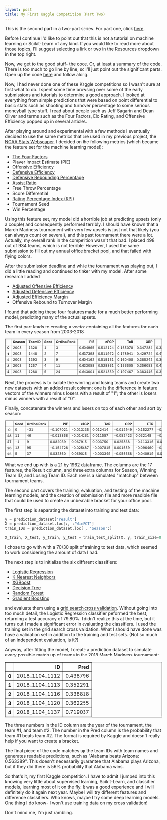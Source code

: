```yaml
---
layout: post
title: My First Kaggle Competition (Part Two)
---
```


This is the second part in a two-part series. For part one, click [here](https://michaele919.github.io/2018-06-10-my-first-kaggle-competition-part-one/).

Before I continue I'd like to point out that this is not a tutorial on machine learning or Scikit-Learn of any kind. If you would like to read more about those topics, I'll suggest selecting a link or two in the Resources dropdown in the top right.

Now, we get to the good stuff- the code. Or, at least a summary of the code. There is too much to go line by line, so I'll just point out the significant parts. Open up the code [here](https://github.com/MichaelE919/kaggle-ncaa-ml-2018-mens/blob/master/NCAA_MoneyBall.py) and follow along.

Now, I had never done one of these Kaggle competitions so I wasn't sure at first what to do. I spent some time browsing over some of the early submissions and tutorials to determine a good approach. I looked at everything from simple predictions that were based on point differential to basic stats such as shooting and turnover percentage to some serious moneyball type stuff. I read about people such as Jeff Sagarin and Dean Oliver and terms such as the Four Factors, Elo Rating, and Offensive Efficiency popped up in several articles.

After playing around and experimental with a few methods I eventually decided to use the same metrics that are used in my previous project, the [NCAA Stats Webscaper](https://github.com/MichaelE919/ncaa-stats-webscraper). I decided on the following metrics (which became the feature set for the machine learning model):
* [The Four Factors](https://www.nbastuffer.com/analytics101/four-factors/)
* [Player Impact Estimate (PIE)](https://masseybasketball.blogspot.com/2013/07/player-impact-estimate.html)
* [Offensive Efficiency](https://www.nbastuffer.com/analytics101/offensive-efficiency/)
* [Defensive Efficiency](https://www.nbastuffer.com/analytics101/defensive-efficiency/)
* [Defensive Rebounding Percentage](https://www.nbastuffer.com/analytics101/defensive-rebounding-percentage/)
* [Assist Ratio](https://www.nbastuffer.com/analytics101/assist-ratio/)
* Free Throw Percentage
* Score Differential
* [Rating Percentage Index (RPI)](https://en.wikipedia.org/wiki/Rating_Percentage_Index)
* Tournament Seed
* Win Percentage

Using this feature set, my model did a horrible job at predicting upsets (only a couple) and consequently performed terribly. I should have known that a March Madness tournament with very few upsets is just not that likely (you can always count on several), and this past tournament there were a lot. Actually, my overall rank in the competition wasn't that bad. I placed 498 out of 934 teams, which is not terrible. However, I used the same submission to fill out my annual office bracket pool, and that failed with flying colors.

After the submission deadline and while the tournament was playing out, I did a little reading and continued to tinker with my model. After some research I added 
* [Adjusted Offensive Efficiency](https://cbbstatshelp.com/efficiency/adjusted-efficiency/)
* [Adjusted Defensive Efficiency](https://cbbstatshelp.com/efficiency/adjusted-efficiency/)
* [Adjusted Efficiency Margin](https://cbbstatshelp.com/ratings/adjem/)
* Offensive Rebound to Turnover Margin

I found that adding these four features made for a much better performing model, predicting many of the actual upsets.

The first part leads to creating a vector containing all the features for each team in every season from 2003-2018:
<div>
<style scoped>
    .dataframe tbody tr th:only-of-type {
        vertical-align: middle;
    }

    .dataframe tbody tr th {
        vertical-align: top;
    }

    .dataframe thead th {
        text-align: right;
    }
</style>
<table style="font-size:75%" border="1" class="dataframe">
  <thead>
    <tr style="text-align: right;">
      <th></th>
      <th>Season</th>
      <th>TeamID</th>
      <th>Seed</th>
      <th>OrdinalRank</th>
      <th>PIE</th>
      <th>eFGP</th>
      <th>ToR</th>
      <th>ORP</th>
      <th>FTR</th>
      <th>4Factor</th>
      <th>AdjO</th>
      <th>AdjD</th>
      <th>AdjEM</th>
      <th>DRP</th>
      <th>ORTM</th>
      <th>AR</th>
      <th>FTP</th>
      <th>PtsDf</th>
      <th>WinPCT</th>
    </tr>
  </thead>
  <tbody>
    <tr>
      <th>0</th>
      <td>2003</td>
      <td>1328</td>
      <td>1</td>
      <td>3</td>
      <td>0.604965</td>
      <td>0.512124</td>
      <td>0.155078</td>
      <td>0.347284</td>
      <td>0.332030</td>
      <td>0.362880</td>
      <td>112.1</td>
      <td>89.1</td>
      <td>23.01</td>
      <td>0.709854</td>
      <td>0.333333</td>
      <td>0.153606</td>
      <td>0.714351</td>
      <td>11.000000</td>
      <td>0.800000</td>
    </tr>
    <tr>
      <th>1</th>
      <td>2003</td>
      <td>1448</td>
      <td>2</td>
      <td>7</td>
      <td>0.637398</td>
      <td>0.511972</td>
      <td>0.178941</td>
      <td>0.429724</td>
      <td>0.472499</td>
      <td>0.406344</td>
      <td>114.5</td>
      <td>94.6</td>
      <td>19.87</td>
      <td>0.687237</td>
      <td>-0.344828</td>
      <td>0.147679</td>
      <td>0.755330</td>
      <td>10.793103</td>
      <td>0.827586</td>
    </tr>
    <tr>
      <th>2</th>
      <td>2003</td>
      <td>1393</td>
      <td>3</td>
      <td>9</td>
      <td>0.604162</td>
      <td>0.515151</td>
      <td>0.160408</td>
      <td>0.385242</td>
      <td>0.393873</td>
      <td>0.382292</td>
      <td>114.4</td>
      <td>91.1</td>
      <td>23.28</td>
      <td>0.630790</td>
      <td>0.689655</td>
      <td>0.146059</td>
      <td>0.687824</td>
      <td>10.206897</td>
      <td>0.827586</td>
    </tr>
    <tr>
      <th>3</th>
      <td>2003</td>
      <td>1257</td>
      <td>4</td>
      <td>11</td>
      <td>0.633058</td>
      <td>0.528861</td>
      <td>0.156505</td>
      <td>0.356053</td>
      <td>0.418922</td>
      <td>0.384719</td>
      <td>115.8</td>
      <td>93.0</td>
      <td>22.75</td>
      <td>0.664037</td>
      <td>-0.166667</td>
      <td>0.162239</td>
      <td>0.690997</td>
      <td>13.366667</td>
      <td>0.800000</td>
    </tr>
    <tr>
      <th>4</th>
      <td>2003</td>
      <td>1280</td>
      <td>5</td>
      <td>24</td>
      <td>0.643001</td>
      <td>0.521359</td>
      <td>0.197467</td>
      <td>0.383446</td>
      <td>0.323860</td>
      <td>0.383178</td>
      <td>107.4</td>
      <td>85.8</td>
      <td>21.53</td>
      <td>0.695785</td>
      <td>-2.966667</td>
      <td>0.154033</td>
      <td>0.666941</td>
      <td>10.000000</td>
      <td>0.700000</td>
    </tr>
  </tbody>
</table>
</div>

Next, the process is to isolate the winning and losing teams and create two new datasets with an added result column: one is the difference in feature vectors of the winners minus losers with a result of "1"; the other is losers minus winners with a result of "0".

Finally, concatenate the winners and losers on top of each other and sort by season:
<div>
<style scoped>
    .dataframe tbody tr th:only-of-type {
        vertical-align: middle;
    }

    .dataframe tbody tr th {
        vertical-align: top;
    }

    .dataframe thead th {
        text-align: right;
    }
</style>
<table style="font-size:75%" border="1" class="dataframe">
  <thead>
    <tr style="text-align: right;">
      <th></th>
      <th>Seed</th>
      <th>OrdinalRank</th>
      <th>PIE</th>
      <th>eFGP</th>
      <th>ToR</th>
      <th>ORP</th>
      <th>FTR</th>
      <th>4Factor</th>
      <th>AdjO</th>
      <th>AdjD</th>
      <th>AdjEM</th>
      <th>DRP</th>
      <th>ORTM</th>
      <th>AR</th>
      <th>FTP</th>
      <th>PtsDf</th>
      <th>WinPCT</th>
      <th>result</th>
      <th>Season</th>
      <th>WTeamID</th>
      <th>LTeamID</th>
    </tr>
  </thead>
  <tbody>
    <tr>
      <th>0</th>
      <td>0</td>
      <td>-31</td>
      <td>-0.107021</td>
      <td>-0.013235</td>
      <td>0.012414</td>
      <td>-0.012949</td>
      <td>-0.152277</td>
      <td>-0.027622</td>
      <td>2.9</td>
      <td>4.8</td>
      <td>-1.90</td>
      <td>-0.056104</td>
      <td>-1.864368</td>
      <td>-0.008846</td>
      <td>0.152397</td>
      <td>-9.208046</td>
      <td>-0.151724</td>
      <td>1</td>
      <td>2003</td>
      <td>1421</td>
      <td>1411</td>
    </tr>
    <tr>
      <th>28</th>
      <td>11</td>
      <td>46</td>
      <td>-0.013858</td>
      <td>-0.014261</td>
      <td>0.011557</td>
      <td>-0.052423</td>
      <td>0.032148</td>
      <td>-0.008478</td>
      <td>-8.9</td>
      <td>4.3</td>
      <td>-13.24</td>
      <td>0.027260</td>
      <td>-3.586207</td>
      <td>-0.002358</td>
      <td>0.100614</td>
      <td>-1.793103</td>
      <td>-0.034483</td>
      <td>0</td>
      <td>2003</td>
      <td>1393</td>
      <td>1264</td>
    </tr>
    <tr>
      <th>27</th>
      <td>-1</td>
      <td>9</td>
      <td>0.082039</td>
      <td>0.067915</td>
      <td>0.003750</td>
      <td>0.025868</td>
      <td>-0.113316</td>
      <td>0.016280</td>
      <td>4.0</td>
      <td>3.2</td>
      <td>0.73</td>
      <td>-0.004268</td>
      <td>0.170507</td>
      <td>0.039910</td>
      <td>-0.103694</td>
      <td>3.822581</td>
      <td>0.034562</td>
      <td>0</td>
      <td>2003</td>
      <td>1345</td>
      <td>1261</td>
    </tr>
    <tr>
      <th>26</th>
      <td>13</td>
      <td>95</td>
      <td>-0.154728</td>
      <td>-0.025687</td>
      <td>-0.007815</td>
      <td>0.001559</td>
      <td>-0.096460</td>
      <td>-0.026386</td>
      <td>-10.1</td>
      <td>19.7</td>
      <td>-29.77</td>
      <td>-0.032008</td>
      <td>0.832258</td>
      <td>-0.018119</td>
      <td>0.083997</td>
      <td>-11.669892</td>
      <td>-0.189247</td>
      <td>0</td>
      <td>2003</td>
      <td>1338</td>
      <td>1447</td>
    </tr>
    <tr>
      <th>25</th>
      <td>5</td>
      <td>37</td>
      <td>0.032360</td>
      <td>0.069025</td>
      <td>-0.003349</td>
      <td>-0.055668</td>
      <td>-0.040919</td>
      <td>0.009501</td>
      <td>4.4</td>
      <td>8.7</td>
      <td>-4.32</td>
      <td>0.091727</td>
      <td>-1.390805</td>
      <td>0.037968</td>
      <td>0.036850</td>
      <td>4.260536</td>
      <td>0.125160</td>
      <td>0</td>
      <td>2003</td>
      <td>1329</td>
      <td>1335</td>
    </tr>
  </tbody>
</table>
</div>

What we end up with is a 21 by 1962 dataframe. The columns are the 17 features, the Result column, and three extra columns for Season, Winning Team ID, and Losing Team ID. Each row is a simulated "matchup" between tournament teams.

The second part covers the training, evaluation, and testing of the machine learning models, and the creation of submission file and more readible file that could be used to create an unbeatable bracket for your office pool.

The first step is separating the dataset into training and test data:
```python
y = prediction_dataset['result']
X = prediction_dataset.loc[:, :'WinPCT']
train_IDs = prediction_dataset.loc[:, 'Season':]

X_train, X_test, y_train, y_test = train_test_split(X, y, train_size=0.7, test_size=0.3, random_state=1, stratify=y)
```

I chose to go with with a 70/30 split of training to test data, which seemed to work considering the amount of data I had.

The next step is to initialize the six different classifiers:
  * [Logistic Regression](https://en.wikipedia.org/wiki/Logistic_regression)
  * [K Nearest Neighbors](https://en.wikipedia.org/wiki/K-nearest_neighbors_algorithm)
  * [XGBoost](https://en.wikipedia.org/wiki/Xgboost)
  * [Decision Tree](https://en.wikipedia.org/wiki/Decision_tree)
  * [Random Forest](https://en.wikipedia.org/wiki/Random_forest)
  * [Gradient Boosting](https://en.wikipedia.org/wiki/Gradient_boosting)

 and evaluate them using a [grid search cross validation](http://scikit-learn.org/stable/modules/generated/sklearn.model_selection.GridSearchCV.html). Without going into too much detail, the Logistic Regression classifier peformed the best, returning a test accuracy of 79.80%. I didn't realize this at the time, but it turns out I made a significant error in evaluating the classifiers. I used the training set in the grid search cross validation. What I should have done was have a validation set in addition to the training and test sets. (Not so much of an independent evaluation, is it?)

 Anyway, after fitting the model, I create a prediction dataset to simulate every possible match up of teams in the 2018 March Madness tournament:
 <div>
<style scoped>
    .dataframe tbody tr th:only-of-type {
        vertical-align: middle;
    }

    .dataframe tbody tr th {
        vertical-align: top;
    }

    .dataframe thead th {
        text-align: right;
    }
</style>
<table border="1" class="dataframe">
  <thead>
    <tr style="text-align: right;">
      <th></th>
      <th>ID</th>
      <th>Pred</th>
    </tr>
  </thead>
  <tbody>
    <tr>
      <th>0</th>
      <td>2018_1104_1112</td>
      <td>0.438796</td>
    </tr>
    <tr>
      <th>1</th>
      <td>2018_1104_1113</td>
      <td>0.352291</td>
    </tr>
    <tr>
      <th>2</th>
      <td>2018_1104_1116</td>
      <td>0.338818</td>
    </tr>
    <tr>
      <th>3</th>
      <td>2018_1104_1120</td>
      <td>0.362255</td>
    </tr>
    <tr>
      <th>4</th>
      <td>2018_1104_1137</td>
      <td>0.719037</td>
    </tr>
  </tbody>
</table>
</div>

The three numbers in the ID column are the year of the tournament, the team #1, and team #2. The number in the Pred column is the probability that team #1 beats team #2. The format is required by Kaggle and doesn't really help if you want to create a bracket. 

The final piece of the code matches up the team IDs with team names and generates readable predictions, such as "Alabama beats Arizona: 0.563389". This doesn't necessarily guarantee that Alabama plays Arizona, but if they did there is 56% probability that Alabama wins.

So that's it, my first Kaggle competition. I have to admit I jumped into this knowing very little about supervised learning, Scikit-Learn, and classifier models, learning most of it on the fly. It was a good experience and I will definitely do it again next year. Maybe I will try different features and difference classifiers. Who knows, maybe I try some deep learning models. One thing I do know- I won't use training data on my cross validation!

Don't mind me, I'm just rambling.